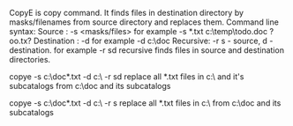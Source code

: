 CopyE is copy command. It finds files in destination directory by masks/filenames from source directory and replaces them. 
Command line syntax:
Source : -s <masks/files> for example -s *.txt c:\temp\todo.doc ?oo.tx? 
Destination : -d <directory> for example -d c:\doc
Recursive: -r <sd> s - source, d - destination. for example -r sd recursive finds files in source and destination directories.

copye -s c:\doc\*.txt -d c:\ -r sd replace all *.txt files in c:\ and it's subcatalogs from c:\doc and its subcatalogs

copye -s c:\doc\*.txt -d c:\ -r s replace all *.txt files in c:\ from c:\doc and its subcatalogs
